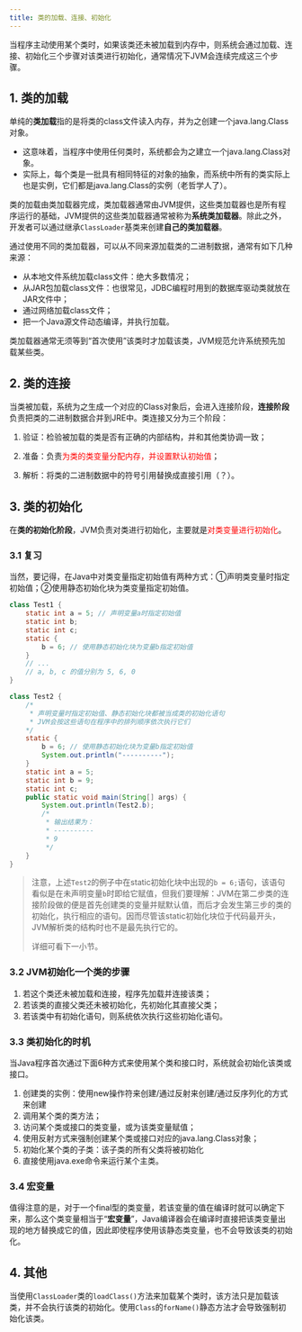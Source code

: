 ```yaml
---
title: 类的加载、连接、初始化
---
```


当程序主动使用某个类时，如果该类还未被加载到内存中，则系统会通过加载、连接、初始化三个步骤对该类进行初始化，通常情况下JVM会连续完成这三个步骤。

## 1. 类的加载

单纯的**类加载**指的是将类的class文件读入内存，并为之创建一个java.lang.Class对象。

- 这意味着，当程序中使用任何类时，系统都会为之建立一个java.lang.Class对象。
- 实际上，每个类是一批具有相同特征的对象的抽象，而系统中所有的类实际上也是实例，它们都是java.lang.Class的实例（老哲学人了）。

类的加载由类加载器完成，类加载器通常由JVM提供，这些类加载器也是所有程序运行的基础，JVM提供的这些类加载器通常被称为**系统类加载器**。除此之外，开发者可以通过继承`ClassLoader`基类来创建**自己的类加载器**。

通过使用不同的类加载器，可以从不同来源加载类的二进制数据，通常有如下几种来源：

- 从本地文件系统加载class文件：绝大多数情况；
- 从JAR包加载class文件：也很常见，JDBC编程时用到的数据库驱动类就放在JAR文件中；
- 通过网络加载class文件；
- 把一个Java源文件动态编译，并执行加载。

类加载器通常无须等到“首次使用”该类时才加载该类，JVM规范允许系统预先加载某些类。

## 2. 类的连接

当类被加载，系统为之生成一个对应的Class对象后，会进入连接阶段，**连接阶段**负责把类的二进制数据合并到JRE中。类连接又分为三个阶段：

1. 验证：检验被加载的类是否有正确的内部结构，并和其他类协调一致；

2. 准备：负责<font color="red">为类的类变量分配内存，并设置默认初始值</font>；

3. 解析：将类的二进制数据中的符号引用替换成直接引用（？）。

## 3. 类的初始化

在**类的初始化阶段**，JVM负责对类进行初始化，主要就是<font color="red">对类变量进行初始化</font>。

### 3.1 复习

当然，要记得，在Java中对类变量指定初始值有两种方式：①声明类变量时指定初始值；②使用静态初始化块为类变量指定初始值。

```java
class Test1 {
    static int a = 5; // 声明变量a时指定初始值
    static int b;
    static int c;
    static {
        b = 6; // 使用静态初始化块为变量b指定初始值
    }
    // ...
    // a, b, c 的值分别为 5, 6, 0
}
```

```java
class Test2 {
    /*
     * 声明变量时指定初始值、静态初始化块都被当成类的初始化语句
     * JVM会按这些语句在程序中的排列顺序依次执行它们
    */
    static {
        b = 6; // 使用静态初始化块为变量b指定初始值
        System.out.println("----------");
    }
    static int a = 5;
    static int b = 9;
    static int c;
    public static void main(String[] args) {
        System.out.println(Test2.b);
        /*
         * 输出结果为： 
         * ---------- 
         * 9
         */
    }
}
```

> 注意，上述`Test2`的例子中在static初始化块中出现的`b = 6;`语句，该语句看似是在未声明变量`b`时即给它赋值，但我们要理解：JVM在第二步类的连接阶段做的便是首先创建类的变量并赋默认值，而后才会发生第三步的类的初始化，执行相应的语句。因而尽管该static初始化块位于代码最开头，JVM解析类的结构时也不是最先执行它的。
>
> 详细可看下一小节。

### 3.2 JVM初始化一个类的步骤

1. 若这个类还未被加载和连接，程序先加载并连接该类；
2. 若该类的直接父类还未被初始化，先初始化其直接父类；
3. 若该类中有初始化语句，则系统依次执行这些初始化语句。

### 3.3 类初始化的时机

当Java程序首次通过下面6种方式来使用某个类和接口时，系统就会初始化该类或接口。

1. 创建类的实例：使用new操作符来创建/通过反射来创建/通过反序列化的方式来创建
2. 调用某个类的类方法；
3. 访问某个类或接口的类变量，或为该类变量赋值；
4. 使用反射方式来强制创建某个类或接口对应的java.lang.Class对象；
5. 初始化某个类的子类：该子类的所有父类将被初始化
6. 直接使用java.exe命令来运行某个主类。

### 3.4 宏变量

值得注意的是，对于一个final型的类变量，若该变量的值在编译时就可以确定下来，那么这个类变量相当于“**宏变量**”，Java编译器会在编译时直接把该类变量出现的地方替换成它的值，因此即使程序使用该静态类变量，也不会导致该类的初始化。

## 4. 其他

当使用`ClassLoader`类的`loadClass()`方法来加载某个类时，该方法只是加载该类，并不会执行该类的初始化。使用`Class`的`forName()`静态方法才会导致强制初始化该类。

